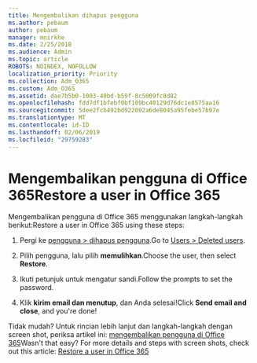 ```yaml
---
title: Mengembalikan dihapus pengguna
ms.author: pebaum
author: pebaum
manager: mnirkhe
ms.date: 2/25/2018
ms.audience: Admin
ms.topic: article
ROBOTS: NOINDEX, NOFOLLOW
localization_priority: Priority
ms.collection: Adm_O365
ms.custom: Adm_O365
ms.assetid: dae7b5b0-1003-40bd-b59f-8c5009fc8d82
ms.openlocfilehash: fdd7df1bfebf0bf109bc40129d76dc1e8575aa16
ms.sourcegitcommit: 5dee2fcb492bd922092a6de8045a95febe57b97e
ms.translationtype: MT
ms.contentlocale: id-ID
ms.lasthandoff: 02/06/2019
ms.locfileid: "29759283"
---
```

# <a name="restore-a-user-in-office-365"></a><span data-ttu-id="b134e-102">Mengembalikan pengguna di Office 365</span><span class="sxs-lookup"><span data-stu-id="b134e-102">Restore a user in Office 365</span></span>

<span data-ttu-id="b134e-103">Mengembalikan pengguna di Office 365 menggunakan langkah-langkah berikut:</span><span class="sxs-lookup"><span data-stu-id="b134e-103">Restore a user in Office 365 using these steps:</span></span>
  
1. <span data-ttu-id="b134e-104">Pergi ke [pengguna \> dihapus pengguna](https://admin.microsoft.com/adminportal/home#/deletedusers).</span><span class="sxs-lookup"><span data-stu-id="b134e-104">Go to [Users \> Deleted users](https://admin.microsoft.com/adminportal/home#/deletedusers).</span></span>
    
2. <span data-ttu-id="b134e-105">Pilih pengguna, lalu pilih **memulihkan**.</span><span class="sxs-lookup"><span data-stu-id="b134e-105">Choose the user, then select **Restore**.</span></span>
    
3. <span data-ttu-id="b134e-106">Ikuti petunjuk untuk mengatur sandi.</span><span class="sxs-lookup"><span data-stu-id="b134e-106">Follow the prompts to set the password.</span></span>
    
4. <span data-ttu-id="b134e-107">Klik **kirim email dan menutup**, dan Anda selesai!</span><span class="sxs-lookup"><span data-stu-id="b134e-107">Click **Send email and close**, and you're done!</span></span>
    
<span data-ttu-id="b134e-p101">Tidak mudah? Untuk rincian lebih lanjut dan langkah-langkah dengan screen shot, periksa artikel ini: [mengembalikan pengguna di Office 365](https://support.office.com/article/Restore-a-user-in-Office-365-2c261e42-5dd1-48b0-845f-2a016d29cfc1.aspx)</span><span class="sxs-lookup"><span data-stu-id="b134e-p101">Wasn't that easy? For more details and steps with screen shots, check out this article: [Restore a user in Office 365](https://support.office.com/article/Restore-a-user-in-Office-365-2c261e42-5dd1-48b0-845f-2a016d29cfc1.aspx)</span></span>
  

